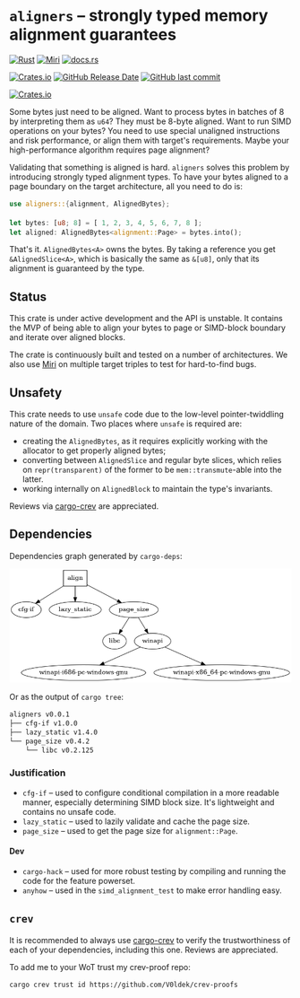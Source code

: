 # `aligners` &ndash; strongly typed memory alignment guarantees

[![Rust](https://github.com/V0ldek/aligners/actions/workflows/rust.yml/badge.svg)](https://github.com/V0ldek/aligners/actions/workflows/rust.yml)
[![Miri](https://github.com/V0ldek/aligners/actions/workflows/miri.yml/badge.svg)](https://github.com/V0ldek/aligners/actions/workflows/miri.yml)
[![docs.rs](https://img.shields.io/docsrs/aligners?logo=docs.rs)](https://docs.rs/aligners)

[![Crates.io](https://img.shields.io/crates/v/aligners?logo=docs.rs)](https://crates.io/crates/aligners)
[![GitHub Release Date](https://img.shields.io/github/release-date/v0ldek/aligners)](https://github.com/V0ldek/aligners/releases)
[![GitHub last commit](https://img.shields.io/github/last-commit/v0ldek/aligners?logo=github)](https://github.com/V0ldek/aligners/commits/main)

[![Crates.io](https://img.shields.io/crates/l/aligners)](https://choosealicense.com/licenses/mit/)

Some bytes just need to be aligned. Want to process bytes in batches of 8 by interpreting them as `u64`? They must be 8-byte aligned. Want to run SIMD operations on your bytes? You need to use special unaligned instructions and risk performance, or align them with target's requirements. Maybe your high-performance algorithm requires page alignment?

Validating that something is aligned is hard. `aligners` solves this problem by introducing strongly typed alignment types. To have your bytes aligned to a page boundary on the target architecture, all you need to do is:

```rust
use aligners::{alignment, AlignedBytes};

let bytes: [u8; 8] = [ 1, 2, 3, 4, 5, 6, 7, 8 ];
let aligned: AlignedBytes<alignment::Page> = bytes.into();
```

That's it. `AlignedBytes<A>` owns the bytes. By taking a reference you get `&AlignedSlice<A>`, which is basically the same as `&[u8]`, only that its alignment is guaranteed by the type.

## Status

This crate is under active development and the API is unstable. It contains the MVP of being able to align your bytes to page or SIMD-block boundary and iterate over aligned blocks.

The crate is continuously built and tested on a number of architectures. We also use [Miri](https://github.com/rust-lang/miri) on multiple
target triples to test for hard-to-find bugs.

## Unsafety

This crate needs to use `unsafe` code due to the low-level pointer-twiddling nature of the domain. Two places where `unsafe` is required are:

- creating the `AlignedBytes`, as it requires explicitly working with the allocator to get properly aligned bytes;
- converting between `AlignedSlice` and regular byte slices, which relies on `repr(transparent)` of the former to be `mem::transmute`-able into the latter.
- working internally on `AlignedBlock` to maintain the type's invariants.

Reviews via [cargo-crev](https://github.com/crev-dev/cargo-crev) are appreciated.

## Dependencies

Dependencies graph generated by `cargo-deps`:

![ dependencies graph ](deps.png)

Or as the output of `cargo tree`:
<!--cspell: disable -->
```plain
aligners v0.0.1
├── cfg-if v1.0.0
├── lazy_static v1.4.0
└── page_size v0.4.2
    └── libc v0.2.125
```
<!--cspell: enable -->
### Justification

- `cfg-if` &ndash; used to configure conditional compilation in a more readable manner, especially determining SIMD block size. It's lightweight and contains no unsafe code.
- `lazy_static` &ndash; used to lazily validate and cache the page size.
- `page_size` &ndash; used to get the page size for `alignment::Page`.

#### Dev

- `cargo-hack` &ndash; used for more robust testing by compiling and running the code for the feature powerset.
- `anyhow` &ndash; used in the `simd_alignment_test` to make error handling easy.

## `crev`

It is recommended to always use [cargo-crev](https://github.com/crev-dev/cargo-crev) to verify the trustworthiness of each of your dependencies, including this one. Reviews are appreciated.

To add me to your WoT trust my crev-proof repo:

```plain
cargo crev trust id https://github.com/V0ldek/crev-proofs
```
